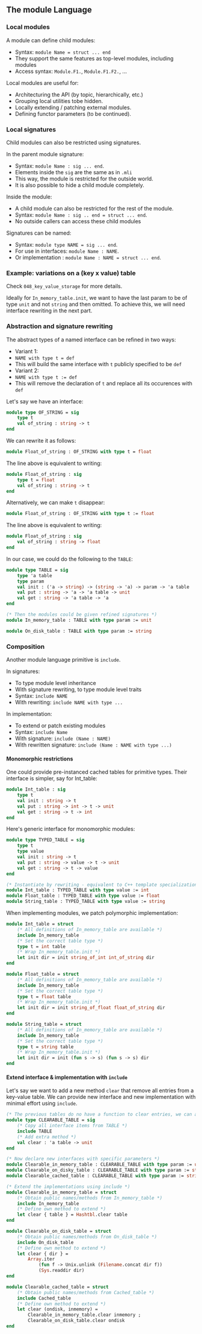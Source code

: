## The module Language

### Local modules

A module can define child modules:

* Syntax: `module Name = struct ... end`
* They support the same features as top-level modules, including modules
* Access syntax: `Module.F1.`, `Module.F1.F2.`, ...

Local modules are useful for:

* Architecturing the API (by topic, hierarchically, etc.)
* Grouping local utilities tobe hidden.
* Locally extending / patching external modules.
* Defining functor parameters (to be continued).

### Local signatures

Child modules can also be restricted using signatures.

In the parent module signature:

* Syntax: `module Name : sig ... end`.
* Elements inside the `sig` are the same as in `.mli`
* This way, the module is restricted for the outside world.
* It is also possible to hide a child module completely.

Inside the module:

* A child module can also be restricted for the rest of the module.
* Syntax: `module Name : sig .. end = struct ... end`.
* No outside callers can access these child modules

Signatures can be named:

* Syntax: `module type NAME = sig ... end`.
* For use in interfaces: `module Name : NAME`.
* Or implementation : `module Name : NAME = struct ... end`.

### Example: variations on a (key x value) table

Check `048_key_value_storage` for more details.

Ideally for `In_memory_table.init`, we want to have the last param to be of type `unit` and not `string` and then omitted. To achieve this, we will need interface rewriting in the next part.

### Abstraction and signature rewriting

The abstract types of a named interface can be refined in two ways:

* Variant 1:
 * `NAME with type t = def`
 * This will build the same interface with `t` publicly specified to be `def`
* Variant 2:
 * `NAME with type t := def`
 * This will remove the declaration of `t` and replace all its occurences with `def`

Let's say we have an interface:

```ocaml
module type OF_STRING = sig
    type t
    val of_string : string -> t
end
```

We can rewrite it as follows:

```ocaml
module Float_of_string : OF_STRING with type t = float
```

The line above is equivalent to writing:

```ocaml
module Float_of_string : sig
    type t = float
    val of_string : string -> t
end
```

Alternatively, we can make `t` disappear:

```ocaml
module Float_of_string : OF_STRING with type t := float
```

The line above is equivalent to writing:

```ocaml
module Float_of_string : sig
    val of_string : string -> float
end
```

In our case, we could do the following to the `TABLE`:

```ocaml
module type TABLE = sig
    type 'a table
    type param
    val init : ('a -> string) -> (string -> 'a) -> param -> 'a table
    val put : string -> 'a -> 'a table -> unit
    val get : string -> 'a table -> 'a
end

(* Then the modules could be given refined signatures *)
module In_memory_table : TABLE with type param := unit

module On_disk_table : TABLE with type param := string
```

### Composition

Another module language primitive is `include`.

In signatures:

* To type module level inheritance
* With signature rewriting, to type module level traits
* Syntax: `include NAME`
* With rewriting: `include NAME with type ...`

In implementation:

* To extend or patch existing modules
* Syntax: `include Name`
* With signature: `include (Name : NAME)`
* With rewritten signature: `include (Name : NAME with type ...)`

#### Monomorphic restrictions

One could provide pre-instanced cached tables for primitive types. Their interface is simpler, say for Int_table:

```ocaml
module Int_table : sig
    type t
    val init : string -> t
    val put : string -> int -> t -> unit
    val get : string -> t -> int
end
```

Here's generic interface for monomorphic modules:

```ocaml
module type TYPED_TABLE = sig
    type t
    type value
    val init : string -> t
    val put : string -> value -> t -> unit
    val get : string -> t -> value
end

(* Instantiate by rewriting - equivalent to C++ template specialization *)
module Int_table : TYPED_TABLE with type value := int
module Float_table : TYPED_TABLE with type value := float
module String_table : TYPED_TABLE with type value := string
```

When implementing modules, we patch polymorphic implementation:

```ocaml
module Int_table = struct
    (* All definitions of In_memory_table are available *)
    include In_memory_table
    (* Set the correct table type *)
    type t = int table
    (* Wrap In_memory_table.init *)
    let init dir = init string_of_int int_of_string dir
end

module Float_table = struct
    (* All definitions of In_memory_table are available *)
    include In_memory_table
    (* Set the correct table type *)
    type t = float table
    (* Wrap In_memory_table.init *)
    let init dir = init string_of_float float_of_string dir
end

module String_table = struct
    (* All definitions of In_memory_table are available *)
    include In_memory_table
    (* Set the correct table type *)
    type t = string table
    (* Wrap In_memory_table.init *)
    let init dir = init (fun s -> s) (fun s -> s) dir
end
```

#### Extend interface & implementation with `include`

Let's say we want to add a new method `clear` that remove all entries from a key-value table. We can provide new interface and new implementation with minimal effort using `include`.

```ocaml
(* The previous tables do no have a function to clear entries, we can add now *)
module type CLEARABLE_TABLE = sig
    (* Copy all interface items from TABLE *)
    include TABLE
    (* Add extra method *)
    val clear : 'a table -> unit
end

(* Now declare new interfaces with specific parameters *)
module Clearable_in_memory_table : CLEARABLE_TABLE with type param := unit
module Clearable_on_disky_table : CLEARABLE_TABLE with type param := string
module Clearable_cached_table : CLEARABLE_TABLE with type param := string
```

```ocaml
(* Extend the implementations using include *)
module Clearable_in_memory_table = struct
    (* Obtain public names/methods from In_memory_table *)
    include In_memory_table
    (* Define own method to extend *)
    let clear { table } = Hashtbl.clear table
end

module Clearable_on_disk_table = struct
    (* Obtain public names/methods from On_disk_table *)
    include On_disk_table
    (* Define own method to extend *)
    let clear { dir } =
        Array.iter
            (fun f -> Unix.unlink (Filename.concat dir f))
            (Sys.readdir dir)
end

module Clearable_cached_table = struct
    (* Obtain public names/methods from Cached_table *)
    include Cached_table
    (* Define own method to extend *)
    let clear (ondisk, inmemory) =
        Clearable_in_memory_table.clear inmemory ;
        Clearable_on_disk_table.clear ondisk
end
```

